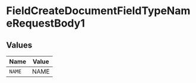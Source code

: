 # FieldCreateDocumentFieldTypeNameRequestBody1


## Values

| Name   | Value  |
| ------ | ------ |
| `NAME` | NAME   |